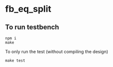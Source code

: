 # fb_eq_split

## To run testbench
```
npm i
make
```

To only run the test (without compiling the design)
```
make test
```
